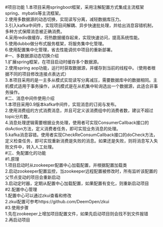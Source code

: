 #项目功能
1.本项目采用springboot框架，采用注解配置方式集成主流框架spring、mybatis等主流框架。</br>
2.使用多数据源的动态切换，实现读写分离，减轻数据库压力。</br>
3.引入kafka中间件，实现项目间解耦、异步快速批处理，并给出消息容错机制，多种方式保障消息被正确消费。</br>
4.采用redis做缓存，将热数据缓存起来，实现快速访问，提高系统性能。</br>
5.使用dubbo做分布式服务框架，将服务集中化管理。</br>
6.使用配置集中化管理，省去性能调优中项目的重新部署。</br>
#一、多数据源动态切换介绍</br>
1.扩展spring框架，在项目启动时缓存多个数据源。</br>
2.使用spring aop功能，运行时获取数据源，并缓存到当前的线程中。（使用者根据不同的项目修改连接点表达式）</br>
3.本项目采用的是一主多从模式实现读写分离减压，需要数据库中的数据相同。主机模式适用于事务操作，从机模式是在从机集中轮询选出一个数据源，此适合非事务操作。</br>
#二、消息中间件使用介绍</br>
1.本项目采用0.9版本kafka中间件，实现消息的订阅与发布。</br>
2.使用消费组的方式消费消息，并且可定义该消费组中的消费者数，建议不超过topic分片数。</br>
4.消息处理逻辑需要根据业务处理，使用者可实现ConsumerCallback接口的doAction方法，定义消费者任务，即可实现业务消息的处理。</br>
5.kafka消息容错。使用者实现CheckReConsumCallback接口的doCheck方法，定义检查任务，即可实现重新消费是失败的消息。如果还是失败，则将消息写入失败文件中，转入人工处理。</br>
#三、免配置化的功能</br>
#1.原理</br>
1.项目启动时从zookeeper配置中心加载配置，并根据配置加载类</br>
2.启动zookeeper配置监控，当zookeeper远程配置被修改时，所有监听该配置的父节点变动的项目会重新启动</br>
3.启动定时器，定期从配置中心加载配置，如果配置有变化，则重新启动项目</br>
#2.配置中心管理</br>
1.配置中心可以通过zkui查看和修改</br>
2.zkui配置可参考https://github.com/DeemOpen/zkui	</br>
#3.使用步骤</br>
1.先在zookeeper上增加项目配置文件，如果先启动项目则会找不到文件报错</br>
2.再启动项目</br>